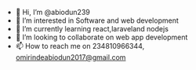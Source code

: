 - 👋 Hi, I’m @abiodun239
- 👀 I’m interested in Software and web development
- 🌱 I’m currently learning react,laraveland nodejs
- 💞️ I’m looking to collaborate on web app development
- 📫 How to reach me on 234810966344, omirindeabiodun2017@gmail.com

<!---
abiodun239/abiodun239 is a ✨ special ✨ repository because its `README.md` (this file) appears on your GitHub profile.
You can click the Preview link to take a look at your changes.
--->
